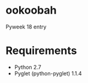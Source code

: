 ookoobah
========

Pyweek 18 entry


Requirements
============

* Python 2.7
* Pyglet (python-pyglet) 1.1.4
